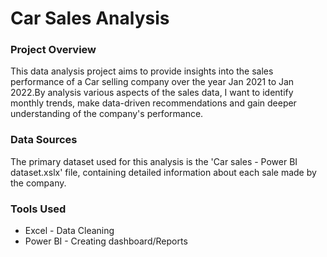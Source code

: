 # Car Sales Analysis

### Project Overview

This data analysis project aims to provide insights into the sales performance of a Car selling company over the year Jan 2021 to Jan 2022.By analysis various aspects of the sales data, I want to identify monthly trends, make data-driven recommendations and gain deeper understanding of the company's performance. 

### Data Sources

The primary dataset used for this analysis is the 'Car sales - Power BI dataset.xslx' file, containing detailed information about each sale made by the company. 

### Tools Used
- Excel - Data Cleaning
- Power BI - Creating dashboard/Reports
